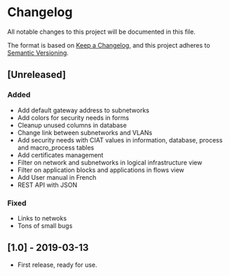 # Changelog

All notable changes to this project will be documented in this file.

The format is based on [Keep a Changelog](https://keepachangelog.com/en/1.0.0/),
and this project adheres to [Semantic Versioning](https://semver.org/spec/v2.0.0.html).

## [Unreleased]

### Added 

- Add default gateway address to subnetworks
- Add colors for security needs in forms
- Cleanup unused columns in database
- Change link between subnetworks and VLANs
- Add security needs with CIAT values in information, database, process and macro_process tables
- Add certificates management
- Filter on network and subnetworks in logical infrastructure view
- Filter on application blocks and applications in flows view
- Add User manual in French
- REST API with JSON

### Fixed

- Links to netwoks
- Tons of small bugs

## [1.0] - 2019-03-13

- First release, ready for use.

